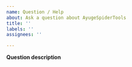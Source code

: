 ```yaml
---
name: Question / Help
about: Ask a question about AyugeSpiderTools
title: ''
labels: ''
assignees: ''

---
```


**Question description**

<!-- Ask your question here -->
